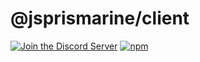 # @jsprismarine/client

[![Join the Discord Server](https://img.shields.io/discord/704967868885762108?color=%237289DA&label=Discord)](https://discord.gg/6w8JWhy)
[![npm](https://img.shields.io/npm/dt/@jsprismarine/client)](https://www.npmjs.com/package/@jsprismarine/client)
